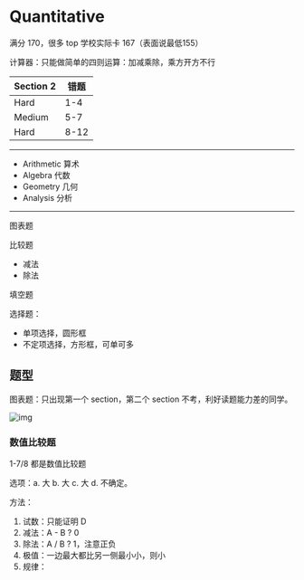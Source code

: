 # Quantitative

满分 170，很多 top 学校实际卡 167（表面说最低155）

计算器：只能做简单的四则运算：加减乘除，乘方开方不行

| Section 2 | 错题 |
| --------- | ---- |
| Hard      | 1-4  |
| Medium    | 5-7  |
| Hard      | 8-12 |

---

- Arithmetic 算术
- Algebra 代数
- Geometry 几何
- Analysis 分析

---

图表题

比较题

- 减法
- 除法

填空题

选择题：

- 单项选择，圆形框
- 不定项选择，方形框，可单可多

## 题型

图表题：只出现第一个 section，第二个 section 不考，利好读题能力差的同学。

![img](https://cdn.jsdelivr.net/gh/davidliuk/images@master/blog/6c67944d93164606b57fc556327dc9a7.jpeg)

### 数值比较题

1-7/8 都是数值比较题

选项：a. 大 b. 大 c. 大 d. 不确定。

方法：

1. 试数：只能证明 D
2. 减法：A - B ? 0
3. 除法：A / B ? 1，注意正负
4. 极值：一边最大都比另一侧最小小，则小
5. 规律：

